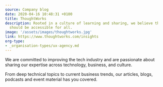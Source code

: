 ```yaml
---
source: Company blog
date: 2020-04-16 10:48:31 +0100
title: ThoughtWorks
description: Rooted in a culture of learning and sharing, we believe that knowledge
  should be accessible for all.
image: '/assets/images/thoughtworks.jpg'
link: https://www.thoughtworks.com/insights
org-type: 
- _organisation-types/ux-agency.md
---
```

We are committed to improving the tech industry and are passionate about sharing our expertise across technology, business, and culture.

From deep technical topics to current business trends, our articles, blogs, podcasts and event material has you covered.